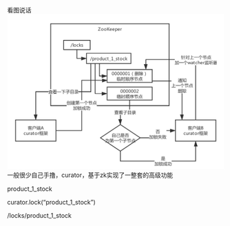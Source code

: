 
看图说话
![distributed-lock](/docs/distributed-system/images/zookeeper-distribute-lock.png)
一般很少自己手撸，curator，基于zk实现了一整套的高级功能

product_1_stock

curator.lock(“product_1_stock”)

/locks/product_1_stock
